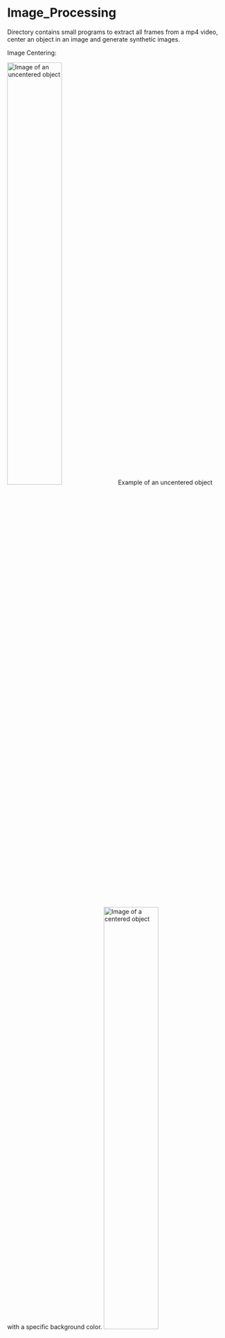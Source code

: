 # Image_Processing
Directory contains small programs to extract all frames from a mp4 video, center an object in an image and generate synthetic images.

Image Centering:

<img src="https://user-images.githubusercontent.com/11217416/118098147-d5b7dc80-b3d3-11eb-9c20-246ccef7699d.png" alt="Image of an uncentered object" width="50%" height="50%">
Example of an uncentered object with a specific background color.

<img src="https://user-images.githubusercontent.com/11217416/118096086-342f8b80-b3d1-11eb-8ac3-9b6a0a925ad9.png" alt="Image of a centered object" width="50%" height="50%">
After centering

Generating synthetic images:

Background image:
<img src="https://user-images.githubusercontent.com/11217416/118096384-95575f00-b3d1-11eb-8efc-23d7492aed77.png" alt="Image of a foreground, in this case a cigarette butt" width="50%" height="50%">

Foreground image:
![frame_16](https://user-images.githubusercontent.com/11217416/118096086-342f8b80-b3d1-11eb-8ac3-9b6a0a925ad9.png)
<img src="https://user-images.githubusercontent.com/11217416/118096086-342f8b80-b3d1-11eb-8ac3-9b6a0a925ad9.png" alt="Image of a background, in this case of our physical model" width="50%" height="50%">

Joined image:
<img src="https://user-images.githubusercontent.com/11217416/118096497-b6b84b00-b3d1-11eb-8a11-29a0e5ab4f51.png" alt="An image after joining the foreground and background together" width="50%" height="50%">
